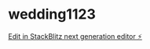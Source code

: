 # wedding1123

[Edit in StackBlitz next generation editor ⚡️](https://stackblitz.com/~/github.com/foreveremay/wedding1123)